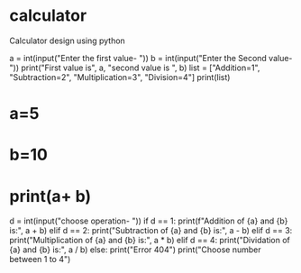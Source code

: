 # calculator
Calculator design using python

a = int(input("Enter the first value- "))
b = int(input("Enter the Second value- "))
print("First value is", a, "second value is ", b)
list = ["Addition=1", "Subtraction=2", "Multiplication=3", "Division=4"]
print(list)
# a=5
# b=10
# print(a+ b)
d = int(input("choose operation- "))
if d == 1:
  print(f"Addition of {a} and {b} is:", a + b)
elif d == 2:
  print("Subtraction of {a} and {b} is:", a - b)
elif d == 3:
  print("Multiplication of {a} and {b} is:", a * b)
elif d == 4:
  print("Dividation of {a} and {b} is:", a / b)
else:
  print("Error 404")
  print("Choose number between 1 to 4")
